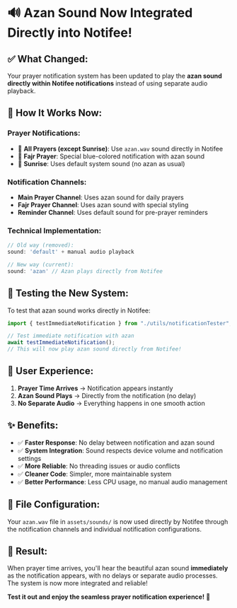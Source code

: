 # 🔊 Azan Sound Now Integrated Directly into Notifee!

## ✅ **What Changed:**

Your prayer notification system has been updated to play the **azan sound directly within Notifee notifications** instead of using separate audio playback.

## 🎵 **How It Works Now:**

### **Prayer Notifications:**

- 🕌 **All Prayers (except Sunrise)**: Use `azan.wav` sound directly in Notifee
- 🌅 **Fajr Prayer**: Special blue-colored notification with azan sound
- 🌄 **Sunrise**: Uses default system sound (no azan as usual)

### **Notification Channels:**

- **Main Prayer Channel**: Uses azan sound for daily prayers
- **Fajr Prayer Channel**: Uses azan sound with special styling
- **Reminder Channel**: Uses default sound for pre-prayer reminders

### **Technical Implementation:**

```javascript
// Old way (removed):
sound: 'default' + manual audio playback

// New way (current):
sound: 'azan' // Azan plays directly from Notifee
```

## 🧪 **Testing the New System:**

To test that azan sound works directly in Notifee:

```javascript
import { testImmediateNotification } from "./utils/notificationTester";

// Test immediate notification with azan
await testImmediateNotification();
// This will now play azan sound directly from Notifee!
```

## 📱 **User Experience:**

1. **Prayer Time Arrives** → Notification appears instantly
2. **Azan Sound Plays** → Directly from the notification (no delay)
3. **No Separate Audio** → Everything happens in one smooth action

## ✨ **Benefits:**

- ✅ **Faster Response**: No delay between notification and azan sound
- ✅ **System Integration**: Sound respects device volume and notification settings
- ✅ **More Reliable**: No threading issues or audio conflicts
- ✅ **Cleaner Code**: Simpler, more maintainable system
- ✅ **Better Performance**: Less CPU usage, no manual audio management

## 🔧 **File Configuration:**

Your `azan.wav` file in `assets/sounds/` is now used directly by Notifee through the notification channels and individual notification configurations.

## 🎯 **Result:**

When prayer time arrives, you'll hear the beautiful azan sound **immediately** as the notification appears, with no delays or separate audio processes. The system is now more integrated and reliable!

**Test it out and enjoy the seamless prayer notification experience!** 🕌
